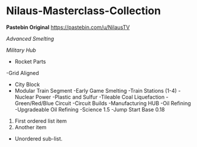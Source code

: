 # Nilaus-Masterclass-Collection
**Pastebin Original** https://pastebin.com/u/NilausTV

*Advanced Smelting*

*Military Hub*

* Rocket Parts
 
 -Grid Aligned
 
* City Block
* Modular Train Segment
 -Early Game Smelting
 -Train Stations (1-4)
 -Nuclear Power
 -Plastic and Sulfur
 -Tileable Coal Liquefaction
 -Green/Red/Blue Circuit
 -Circuit Builds
 -Manufacturing HUB
 -Oil Refining
 -Upgradeable Oil Refining
 -Science 1.5 
 -Jump Start Base 0.18
1. First ordered list item
2. Another item
  * Unordered sub-list.
